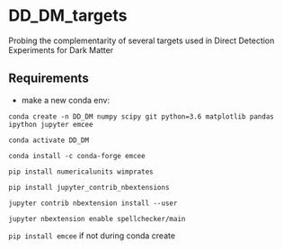 # DD_DM_targets
Probing the complementarity of several targets used in Direct Detection Experiments for Dark Matter


## Requirements ##
 - make a new conda env:

``conda create -n DD_DM numpy scipy git python=3.6 matplotlib pandas ipython jupyter emcee``

``conda activate DD_DM``

``conda install -c conda-forge emcee`` 

``pip install numericalunits wimprates``

``pip install jupyter_contrib_nbextensions``

``jupyter contrib nbextension install --user``

``jupyter nbextension enable spellchecker/main``

``pip install emcee`` if not during conda create

